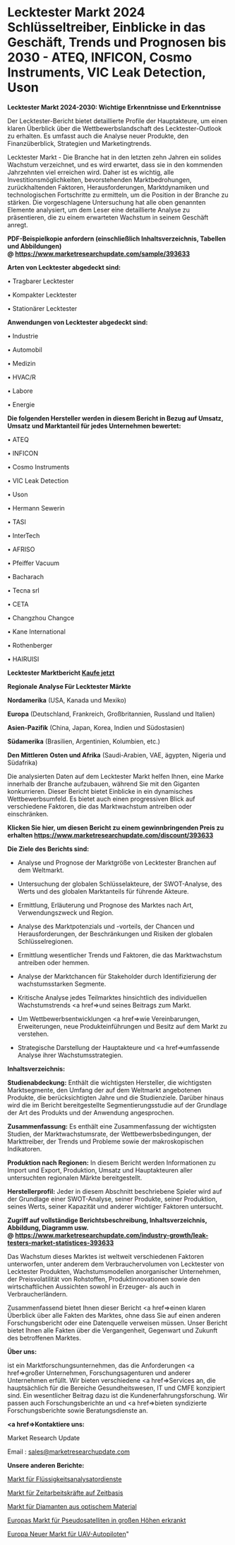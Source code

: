 # Lecktester Markt 2024 Schlüsseltreiber, Einblicke in das Geschäft, Trends und Prognosen bis 2030 - ATEQ, INFICON, Cosmo Instruments, VIC Leak Detection, Uson

<strong>Lecktester Markt 2024-2030: Wichtige Erkenntnisse und Erkenntnisse</strong>

Der Lecktester-Bericht bietet detaillierte Profile der Hauptakteure, um einen klaren Überblick über die Wettbewerbslandschaft des Lecktester-Outlook zu erhalten. Es umfasst auch die Analyse neuer Produkte, den Finanzüberblick, Strategien und Marketingtrends.

Lecktester Markt - Die Branche hat in den letzten zehn Jahren ein solides Wachstum verzeichnet, und es wird erwartet, dass sie in den kommenden Jahrzehnten viel erreichen wird. Daher ist es wichtig, alle Investitionsmöglichkeiten, bevorstehenden Marktbedrohungen, zurückhaltenden Faktoren, Herausforderungen, Marktdynamiken und technologischen Fortschritte zu ermitteln, um die Position in der Branche zu stärken. Die vorgeschlagene Untersuchung hat alle oben genannten Elemente analysiert, um dem Leser eine detaillierte Analyse zu präsentieren, die zu einem erwarteten Wachstum in seinem Geschäft anregt.

<strong><b>PDF-Beispielkopie anfordern (einschließlich Inhaltsverzeichnis, Tabellen und Abbildungen) @ </b></strong><strong><a href=https://www.marketresearchupdate.com/sample/393633><strong>https://www.marketresearchupdate.com/sample/393633</u></a></strong></strong>

<strong>Arten von Lecktester abgedeckt sind:</strong>

• Tragbarer Lecktester

• Kompakter Lecktester

• Stationärer Lecktester

<strong>Anwendungen von Lecktester abgedeckt sind:</strong>

• Industrie

• Automobil

• Medizin

• HVAC/R

• Labore

• Energie

<strong>Die folgenden Hersteller werden in diesem Bericht in Bezug auf Umsatz, Umsatz und Marktanteil für jedes Unternehmen bewertet:</strong>

• ATEQ

• INFICON

• Cosmo Instruments

• VIC Leak Detection

• Uson

• Hermann Sewerin

• TASI

• InterTech

• AFRISO

• Pfeiffer Vacuum

• Bacharach

• Tecna srl

• CETA

• Changzhou Changce

• Kane International

• Rothenberger

• HAIRUISI

<strong>Lecktester Marktbericht <a href=https://www.marketresearchupdate.com/buynow/393633>Kaufe jetzt</a></strong>

<strong>Regionale Analyse Für Lecktester Märkte</strong>

<strong>Nordamerika</strong> (USA, Kanada und Mexiko)

<strong>Europa</strong> (Deutschland, Frankreich, Großbritannien, Russland und Italien)

<strong>Asien-Pazifik</strong> (China, Japan, Korea, Indien und Südostasien)

<strong>Südamerika</strong> (Brasilien, Argentinien, Kolumbien, etc.)

<strong>Den Mittleren</strong> <strong>Osten und Afrika</strong> (Saudi-Arabien, VAE, ägypten, Nigeria und Südafrika)

Die analysierten Daten auf dem Lecktester Markt helfen Ihnen, eine Marke innerhalb der Branche aufzubauen, während Sie mit den Giganten konkurrieren. Dieser Bericht bietet Einblicke in ein dynamisches Wettbewerbsumfeld. Es bietet auch einen progressiven Blick auf verschiedene Faktoren, die das Marktwachstum antreiben oder einschränken.

<strong>Klicken Sie hier, um diesen Bericht zu einem gewinnbringenden Preis zu erhalten
</strong><strong><a href=https://www.marketresearchupdate.com/discount/393633>https://www.marketresearchupdate.com/discount/393633</b></u></strong></a>

<strong>Die Ziele des Berichts sind:</strong>

- Analyse und Prognose der Marktgröße von Lecktester Branchen auf dem Weltmarkt.

- Untersuchung der globalen Schlüsselakteure, der SWOT-Analyse, des Werts und des globalen Marktanteils für führende Akteure.

- Ermittlung, Erläuterung und Prognose des Marktes nach Art, Verwendungszweck und Region.

- Analyse des Marktpotenzials und -vorteils, der Chancen und Herausforderungen, der Beschränkungen und Risiken der globalen Schlüsselregionen.

- Ermittlung wesentlicher Trends und Faktoren, die das Marktwachstum antreiben oder hemmen.

- Analyse der Marktchancen für Stakeholder durch Identifizierung der wachstumsstarken Segmente.

- Kritische Analyse jedes Teilmarktes hinsichtlich des individuellen Wachstumstrends <a href=>und</a> seines Beitrags zum Markt.

- Um Wettbewerbsentwicklungen <a href=>wie</a> Vereinbarungen, Erweiterungen, neue Produkteinführungen und Besitz auf dem Markt zu verstehen.

- Strategische Darstellung der Hauptakteure und <a href=>umfas</a>sende Analyse ihrer Wachstumsstrategien.

<strong>Inhaltsverzeichnis:</strong>

<strong>Studienabdeckung:</strong> Enthält die wichtigsten Hersteller, die wichtigsten Marktsegmente, den Umfang der auf dem Weltmarkt angebotenen Produkte, die berücksichtigten Jahre und die Studienziele. Darüber hinaus wird die im Bericht bereitgestellte Segmentierungsstudie auf der Grundlage der Art des Produkts und der Anwendung angesprochen.

<strong>Zusammenfassung:</strong> Es enthält eine Zusammenfassung der wichtigsten Studien, der Marktwachstumsrate, der Wettbewerbsbedingungen, der Markttreiber, der Trends und Probleme sowie der makroskopischen Indikatoren.

<strong>Produktion nach Regionen:</strong> In diesem Bericht werden Informationen zu Import und Export, Produktion, Umsatz und Hauptakteuren aller untersuchten regionalen Märkte bereitgestellt.

<strong>Herstellerprofil:</strong> Jeder in diesem Abschnitt beschriebene Spieler wird auf der Grundlage einer SWOT-Analyse, seiner Produkte, seiner Produktion, seines Werts, seiner Kapazität und anderer wichtiger Faktoren untersucht.

<strong><b>Zugriff auf vollständige Berichtsbeschreibung, Inhaltsverzeichnis, Abbildung, Diagramm usw. @ </b></strong><strong><a href=https://www.marketresearchupdate.com/industry-growth/leak-testers-market-statistices-393633>https://www.marketresearchupdate.com/industry-growth/leak-testers-market-statistices-393633</a></strong>

Das Wachstum dieses Marktes ist weltweit verschiedenen Faktoren unterworfen, unter anderem dem Verbrauchervolumen von Lecktester von Lecktester Produkten, Wachstumsmodellen anorganischer Unternehmen, der Preisvolatilität von Rohstoffen, Produktinnovationen sowie den wirtschaftlichen Aussichten sowohl in Erzeuger- als auch in Verbraucherländern.

Zusammenfassend bietet Ihnen dieser Bericht <a href=>einen</a> klaren Überblick über alle Fakten des Marktes, ohne dass Sie auf einen anderen Forschungsbericht oder eine Datenquelle verweisen müssen. Unser Bericht bietet Ihnen alle Fakten über die Vergangenheit, Gegenwart und Zukunft des betroffenen Marktes.

<strong>Über uns:</strong>

 ist ein Marktforschungsunternehmen, das die Anforderungen <a href=>großer</a> Unternehmen, Forschungsagenturen und anderer Unternehmen erfüllt. Wir bieten verschiedene <a href=>Services</a> an, die hauptsächlich für die Bereiche Gesundheitswesen, IT und CMFE konzipiert sind. Ein wesentlicher Beitrag dazu ist die Kundenerfahrungsforschung. Wir passen auch Forschungsberichte an und <a href=>bieten</a> syndizierte Forschungsberichte sowie Beratungsdienste an.

<strong><a href=>Kontaktiere uns:</a></strong>

Market Research Update

Email : sales@marketresearchupdate.com

<strong>Unsere anderen Berichte:</strong>

<a href=https://www.linkedin.com/pulse/liquid-analyzer-service-market-opportunities>Markt für Flüssigkeitsanalysatordienste</a>

<a href=https://www.linkedin.com/pulse/contract-temporary-staffing-services-market-size-industry>Markt für Zeitarbeitskräfte auf Zeitbasis</a>

<a href=https://www.linkedin.com/pulse/optical-material-diamond-market-sizing>Markt für Diamanten aus optischem Material</a>

<a href=https://www.linkedin.com/pulse/europe-high-altitude-pseudo-satellites-haps-market>Europas Markt für Pseudosatelliten in großen Höhen erkrankt</a>

<a href=https://www.linkedin.com/pulse/europe-new-uav-autopilot-market-demand-growth>Europa Neuer Markt für UAV-Autopiloten</a>"
